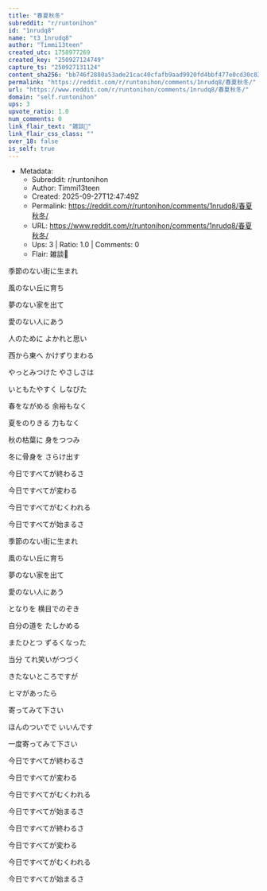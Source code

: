 ```yaml
---
title: "春夏秋冬"
subreddit: "r/runtonihon"
id: "1nrudq8"
name: "t3_1nrudq8"
author: "Timmi13teen"
created_utc: 1758977269
created_key: "250927124749"
capture_ts: "250927131124"
content_sha256: "bb746f2880a53ade21cac40cfafb9aad9920fd4bbf477e0cd30c836e56a194b8"
permalink: "https://reddit.com/r/runtonihon/comments/1nrudq8/春夏秋冬/"
url: "https://www.reddit.com/r/runtonihon/comments/1nrudq8/春夏秋冬/"
domain: "self.runtonihon"
ups: 3
upvote_ratio: 1.0
num_comments: 0
link_flair_text: "雑談💬"
link_flair_css_class: ""
over_18: false
is_self: true
---
```


- Metadata:
  - Subreddit: r/runtonihon
  - Author: Timmi13teen
  - Created: 2025-09-27T12:47:49Z
  - Permalink: https://reddit.com/r/runtonihon/comments/1nrudq8/春夏秋冬/
  - URL: https://www.reddit.com/r/runtonihon/comments/1nrudq8/春夏秋冬/
  - Ups: 3 | Ratio: 1.0 | Comments: 0
  - Flair: 雑談💬

季節のない街に生まれ

風のない丘に育ち

夢のない家を出て

愛のない人にあう

人のために よかれと思い

西から東へ かけずりまわる

やっとみつけた やさしさは

いともたやすく しなびた

春をながめる 余裕もなく

夏をのりきる 力もなく

秋の枯葉に 身をつつみ

冬に骨身を さらけ出す

今日ですべてが終わるさ

今日ですべてが変わる

今日ですべてがむくわれる

今日ですべてが始まるさ

季節のない街に生まれ

風のない丘に育ち

夢のない家を出て

愛のない人にあう

となりを 横目でのぞき

自分の道を たしかめる

またひとつ ずるくなった

当分 てれ笑いがつづく

きたないところですが

ヒマがあったら

寄ってみて下さい

ほんのついでで いいんです

一度寄ってみて下さい

今日ですべてが終わるさ

今日ですべてが変わる

今日ですべてがむくわれる

今日ですべてが始まるさ

今日ですべてが終わるさ

今日ですべてが変わる

今日ですべてがむくわれる

今日ですべてが始まるさ
